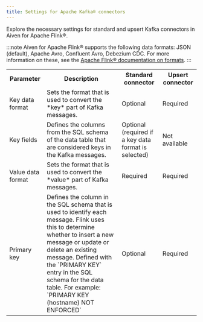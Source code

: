 ```yaml
---
title: Settings for Apache Kafka® connectors
---
```


Explore the necessary settings for standard and upsert Kafka connectors in Aiven for Apache Flink®.

:::note
Aiven for Apache Flink® supports the following data formats: JSON
(default), Apache Avro, Confluent Avro, Debezium CDC. For more
information on these, see the [Apache Flink® documentation on
formats](https://ci.apache.org/projects/flink/flink-docs-release-1.19/docs/connectors/table/formats/overview/).
:::

<table>
  <tr>
    <th>Parameter</th>
    <th>Description</th>
    <th>Standard connector</th>
    <th>Upsert connector</th>
  </tr>
  <tr>
    <td>Key data format</td>
    <td>Sets the format that is used to convert the *key* part of Kafka messages.</td>
    <td>Optional</td>
    <td>Required</td>
  </tr>
  <tr>
    <td>Key fields</td>
    <td>Defines the columns from the SQL schema of the data table that are considered keys in the Kafka messages.</td>
    <td>Optional (required if a key data format is selected)</td>
    <td>Not available</td>
  </tr>
  <tr>
    <td>Value data format</td>
    <td>Sets the format that is used to convert the *value* part of Kafka messages.</td>
    <td>Required</td>
    <td>Required</td>
  </tr>
  <tr>
    <td>Primary key</td>
    <td>Defines the column in the SQL schema that is used to identify each message. Flink uses this to determine whether to insert a new message or update or delete an existing message. Defined with the `PRIMARY KEY` entry in the SQL schema for the data table. For example: `PRIMARY KEY (hostname) NOT ENFORCED`</td>
    <td>Optional</td>
    <td>Required</td>
  </tr>
</table>
